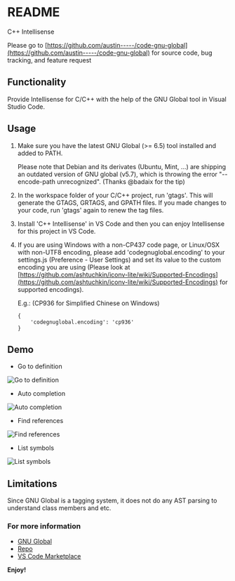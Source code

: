 # README

C++ Intellisense 

Please go to [https://github.com/austin-----/code-gnu-global](https://github.com/austin-----/code-gnu-global) for source code, bug tracking, and feature request

## Functionality
Provide Intellisense for C/C++ with the help of the GNU Global tool in Visual Studio Code.

## Usage
1. Make sure you have the latest GNU Global (>= 6.5) tool installed and added to PATH.
   
   Please note that Debian and its derivates (Ubuntu, Mint, ...) are shipping an outdated version of GNU global (v5.7), which is throwing the error "--encode-path unrecognized". (Thanks @badaix for the tip)

2. In the workspace folder of your C/C++ project, run 'gtags'. This will generate the GTAGS, GRTAGS, and GPATH files. If you made changes to your code, run 'gtags' again to renew the tag files.

3. Install 'C++ Intellisense' in VS Code and then you can enjoy Intellisense for this project in VS Code.

4. If you are using Windows with a non-CP437 code page, or Linux/OSX with non-UTF8 encoding, please add 'codegnuglobal.encoding' to your settings.js (Preference - User Settings) and set its value to the custom encoding you are using (Please look at [https://github.com/ashtuchkin/iconv-lite/wiki/Supported-Encodings](https://github.com/ashtuchkin/iconv-lite/wiki/Supported-Encodings) for supported encodings).
   
   E.g.: (CP936 for Simplified Chinese on Windows)
   ```
   {
       'codegnuglobal.encoding': 'cp936'
   }
   ```

## Demo
* Go to definition

![Go to definition](https://github.com/austin-----/code-gnu-global/raw/master/screenshots/screen.gif)

* Auto completion

![Auto completion](https://github.com/austin-----/code-gnu-global/raw/master/screenshots/auto_completion.png)

* Find references

![Find references](https://github.com/austin-----/code-gnu-global/raw/master/screenshots/find_ref.png)

* List symbols

![List symbols](https://github.com/austin-----/code-gnu-global/raw/master/screenshots/list_symbols.png)

## Limitations
Since GNU Global is a tagging system, it does not do any AST parsing to understand class members and etc. 

### For more information
* [GNU Global](https://www.gnu.org/software/global/)
* [Repo](https://github.com/austin-----/code-gnu-global)
* [VS Code Marketplace](https://marketplace.visualstudio.com/items/austin.code-gnu-global)

**Enjoy!**
